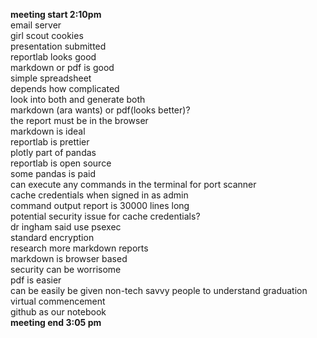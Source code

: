 **meeting start 2:10pm**        
email server    
girl scout cookies  
presentation submitted    
reportlab looks good    
markdown or pdf is good      
simple spreadsheet   
depends how complicated   
look into both and generate both   
markdown (ara wants) or pdf(looks better)?     
the report must be in the browser   
markdown is ideal   
reportlab is prettier   
plotly part of pandas   
reportlab is open source    
some pandas is paid   
can execute any commands in the terminal for port scanner    
cache credentials when signed in as admin   
command output report is 30000 lines long    
potential security issue for cache credentials?    
dr ingham said use psexec     
standard encryption    
research more markdown reports    
markdown is browser based    
security can be worrisome   
pdf is easier    
can be easily be given non-tech savvy people to understand 
graduation     
virtual commencement   
github as our notebook   
**meeting end 3:05 pm**           